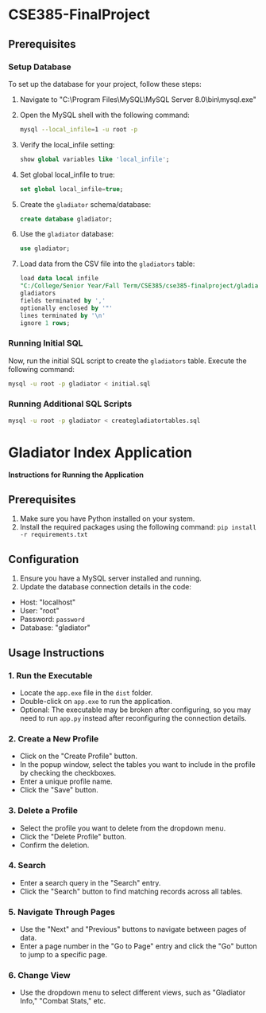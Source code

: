 # CSE385-FinalProject

## Prerequisites

### Setup Database
To set up the database for your project, follow these steps:

1. Navigate to "C:\Program Files\MySQL\MySQL Server 8.0\bin\mysql.exe"
2. Open the MySQL shell with the following command:

    ```bash
    mysql --local_infile=1 -u root -p
    ```

3. Verify the local_infile setting:

    ```sql
    show global variables like 'local_infile';
    ```

4. Set global local_infile to true:

    ```sql
    set global local_infile=true;
    ```

5. Create the `gladiator` schema/database:

    ```sql
    create database gladiator;
    ```

6. Use the `gladiator` database:

    ```sql
    use gladiator;
    ```

7. Load data from the CSV file into the `gladiators` table:

    ```sql
    load data local infile
    "C:/College/Senior Year/Fall Term/CSE385/cse385-finalproject/gladiator_data.csv" into table
    gladiators
    fields terminated by ','
    optionally enclosed by '"'
    lines terminated by '\n'
    ignore 1 rows;
    ```

### Running Initial SQL

Now, run the initial SQL script to create the `gladiators` table. Execute the following command:

```bash
mysql -u root -p gladiator < initial.sql
```

### Running Additional SQL Scripts
```bash
mysql -u root -p gladiator < creategladiatortables.sql
```

# Gladiator Index Application

**Instructions for Running the Application**

## Prerequisites
1. Make sure you have Python installed on your system.
2. Install the required packages using the following command:
    ```pip install -r requirements.txt```

## Configuration
1. Ensure you have a MySQL server installed and running.
2. Update the database connection details in the code:
- Host: "localhost"
- User: "root"
- Password: `password`
- Database: "gladiator"

## Usage Instructions

### 1. Run the Executable
- Locate the `app.exe` file in the `dist` folder.
- Double-click on `app.exe` to run the application.
- Optional: The executable may be broken after configuring, so you may need to run `app.py` instead after reconfiguring the connection details.

### 2. Create a New Profile
- Click on the "Create Profile" button.
- In the popup window, select the tables you want to include in the profile by checking the checkboxes.
- Enter a unique profile name.
- Click the "Save" button.

### 3. Delete a Profile
- Select the profile you want to delete from the dropdown menu.
- Click the "Delete Profile" button.
- Confirm the deletion.

### 4. Search
- Enter a search query in the "Search" entry.
- Click the "Search" button to find matching records across all tables.

### 5. Navigate Through Pages
- Use the "Next" and "Previous" buttons to navigate between pages of data.
- Enter a page number in the "Go to Page" entry and click the "Go" button to jump to a specific page.

### 6. Change View
- Use the dropdown menu to select different views, such as "Gladiator Info," "Combat Stats," etc.
